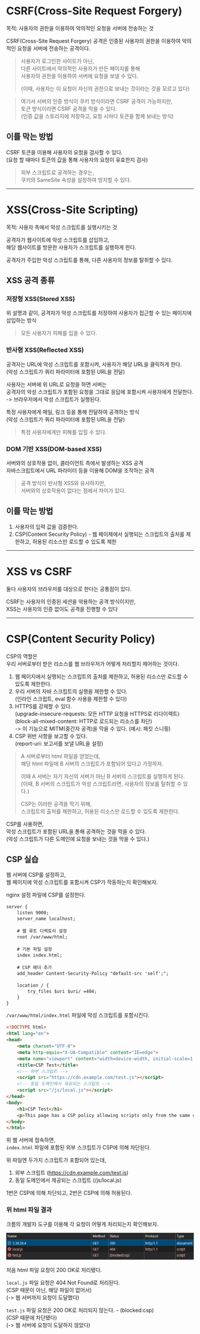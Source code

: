 # CSRF(Cross-Site Request Forgery)

목적: 사용자의 권한을 이용하여 악의적인 요청을 서버에 전송하는 것

CSRF(Cross-Site Request Forgery) 공격은 인증된 사용자의 권한을 이용하여 악의적인 요청을 서버에 전송하는 공격이다.

> 사용자가 로그인한 사이트가 아닌,  
> 다른 사이트에서 악의적인 사용자가 만든 페이지를 통해  
> 사용자의 권한을 이용하여 서버에 요청을 보낼 수 있다.
>
> (이때, 사용자는 이 요청이 자신의 권한으로 보내는 것이라는 것을 모르고 있다)

> 여기서 서버의 인증 방식이 쿠키 방식이라면 CSRF 공격이 가능하지만,  
> 토큰 방식이라면 CSRF 공격을 막을 수 있다.  
> (인증 값을 스토리지에 저장하고, 요청 시마다 토큰을 함께 보내는 방식)

## 이를 막는 방법

CSRF 토큰을 이용해 사용자의 요청을 검사할 수 있다.  
(요청 할 때마다 토큰의 값을 통해 사용자의 요청이 유효한지 검사)

> 외부 스크립트로 공격하는 경우는,  
> 쿠키의 SameSite 속성을 설정하여 방지할 수 있다.

---

# XSS(Cross-Site Scripting)

목적: 사용자 측에서 악성 스크립트를 실행시키는 것

공격자가 웹사이트에 악성 스크립트를 삽입하고,  
해당 웹사이트를 방문한 사용자가 스크립트를 실행하게 한다.  

공격자가 주입한 악성 스크립트를 통해, 다른 사용자의 정보를 탈취할 수 있다.

## XSS 공격 종류

### 저장형 XSS(Stored XSS)

위 설명과 같이, 공격자가 악성 스크립트를 저장하여 사용자가 접근할 수 있는 페이지에 삽입하는 방식

> 모든 사용자가 피해를 입을 수 있다.

### 반사형 XSS(Reflected XSS)

공격자는 URL에 악성 스크립트를 포함시켜, 사용자가 해당 URL을 클릭하게 한다.  
(악성 스크립트가 쿼리 파라미터에 포함된 URL을 전달)

사용자는 서버에 위 URL로 요청을 하면 서버는  
공격자의 악성 스크립트가 포함된 요청을 그대로 응답에 포함시켜 사용자에게 전달한다.  
-> 브라우저에서 악성 스크립트가 실행된다.

특정 사용자에게 메일, 링크 등을 통해 전달하여 공격하는 방식  
(악성 스크립트가 쿼리 파라미터에 포함된 URL을 전달)

> 특정 사용자에게만 피해를 입힐 수 있다.

### DOM 기반 XSS(DOM-based XSS)

서버와의 상호작용 없이, 클라이언트 측에서 발생하는 XSS 공격  
자바스크립트에서 URL 파라미터 등을 이용해 DOM을 조작하는 공격

> 공격 방식이 반사형 XSS와 유사하지만,  
> 서버와의 상호작용이 없다는 점에서 차이가 있다.

## 이를 막는 방법

1. 사용자의 입력 값을 검증한다.
2. CSP(Content Security Policy) - 웹 페이제에서 실행되는 스크립트의 출처를 제한하고, 허용된 리소스만 로드할 수 있도록 제한

---

# XSS vs CSRF

둘다 사용자의 브라우저를 대상으로 한다는 공통점이 있다.

CSRF는 사용자의 인증된 세션을 악용하는 공격 방식이지만,  
XSS는  사용자의 인증 없이도 공격을 진행할 수 있다

---

# CSP(Content Security Policy)

CSP의 역할은  
우리 서버로부터 받은 리소스를 웹 브라우저가 어떻게 처리할지 제어하는 것이다.

1. 웹 페이지에서 실행되는 스크립트의 출처를 제한하고, 허용된 리소스만 로드할 수 있도록 제한한다.
2. 우리 서버의 자바 스크립트의 실행을 제한할 수 있다.  
   (인라인 스크립트, eval 함수 사용을 제한할 수 있다)
3. HTTPS를 강제할 수 있다.  
   (upgrade-insecure-requests: 모든 HTTP 요청을 HTTPS로 리다이렉트)  
   (block-all-mixed-content: HTTP로 로드되는 리소스를 차단)  
   -> 이 기능으로 MITM(중간자 공격)을 막을 수 있다. (예시: 패킷 스니핑)
4. CSP 위반 사항을 보고할 수 있다.  
   (report-uri: 보고서를 보낼 URL을 설정)

> A 서버로부터 html 파일을 얻었는데,  
> 해당 html 파일에 B 서버의 스크립트가 포함되어 있다고 가정하자.
>
> 이때 A 서버는 자기 자신의 서버가 아닌 B 서버의 스크립트를 실행하게 된다.  
> (이때, B 서버의 스크립트가 악성 스크립트라면, 사용자의 정보를 탈취할 수 있다.)
>
> CSP는 이러한 공격을 막기 위해,  
> 스크립트의 출처를 제한하고, 허용된 리소스만 로드할 수 있도록 제한한다.

CSP를 사용하면,  
악성 스크립트가 포함된 URL을 통해 공격하는 것을 막을 수 있다.  
(악성 스크립트가 다른 도메인에 요청을 보내는 것을 막을 수 있다.)

## CSP 실습

웹 서버에 CSP를 설정하고,  
웹 페이지에 악성 스크립트를 포함시켜 CSP가 작동하는지 확인해보자.

nginx 설정 파일에 CSP를 설정한다.

```nginx
server {
    listen 9000;
    server_name localhost;

    # 웹 루트 디렉토리 설정
    root /var/www/html;

    # 기본 파일 설정
    index index.html;

    # CSP 헤더 추가
    add_header Content-Security-Policy "default-src 'self';";

    location / {
        try_files $uri $uri/ =404;
    }
}
```

`/var/www/html/index.html` 파일에 악성 스크립트를 포함시킨다.

```html
<!DOCTYPE html>
<html lang="en">
<head>
    <meta charset="UTF-8">
    <meta http-equiv="X-UA-Compatible" content="IE=edge">
    <meta name="viewport" content="width=device-width, initial-scale=1.0">
    <title>CSP Test</title>
    <!-- 외부 스크립트 -->
    <script src="https://cdn.example.com/test.js"></script>
    <!-- 동일 도메인에서 제공되는 스크립트 -->
    <script src="/js/local.js"></script>
</head>
<body>
    <h1>CSP Test</h1>
    <p>This page has a CSP policy allowing scripts only from the same origin.</p>
</body>
</html>
```

위 웹 서버에 접속하면,  
`index.html` 파일에 포함된 외부 스크립트가 CSP에 의해 차단된다.

위 파일엔 두가지 스크립트가 포함되어 있는데,  
1. 외부 스크립트 (https://cdn.example.com/test.js)
2. 동일 도메인에서 제공되는 스크립트 (/js/local.js)

1번은 CSP에 의해 차단되고, 2번은 CSP에 의해 허용된다.

### 위 html 파일 결과

크롬의 개발자 도구를 이용해 각 요청이 어떻게 처리되는지 확인해보자.

![img.png](../../../img/csp_1.png)

처음 html 파일 요청이 200 OK로 처리됐다.

`local.js` 파일 요청은 404 Not Found로 처리된다.  
(CSP 때문이 아닌, 해당 파일이 없어서)  
(-> 웹 서버까지 요청이 도달했다)

`test.js` 파일 요청은 200 OK로 처리되지 않는다. - (blocked:csp)  
(CSP 때문에 차단됐다)  
(-> 웹 서버에 요청이 도달하지 않았다)